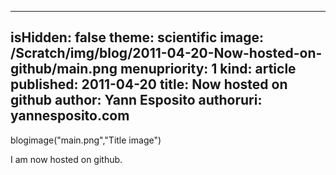 -----
isHidden:       false
theme: scientific
image: /Scratch/img/blog/2011-04-20-Now-hosted-on-github/main.png
menupriority:   1
kind:           article
published: 2011-04-20
title: Now hosted on github
author: Yann Esposito
authoruri: yannesposito.com
-----
blogimage("main.png","Title image")

I am now hosted on github.

